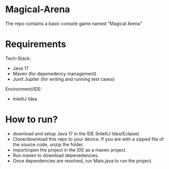 # Magical-Arena
The repo contains a basic console game named "Magical Arena"

# Requirements
Tech-Stack:
- Java 17
- Maven (for depenedency management)
- Junit Jupiter (for writing and running test cases)

Environment/IDE:
- IntelliJ Idea

# How to run?
- download and setup Java 17 in the IDE (IntelliJ Idea/Eclipse)
- Clone/download this repo to your device. If you are with a zipped file of the source code, unzip the folder.
- import/open the project in the IDE as a maven project.
- Run maven to download depenedencies.
- Once dependencies are resolved, run Main.java to run the project.
